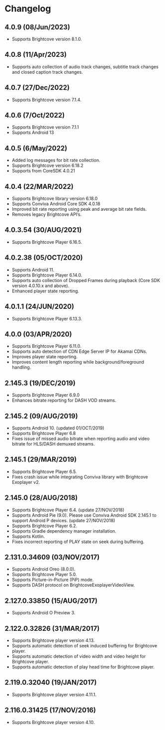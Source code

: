 
# Changelog

## 4.0.9 (08/Jun/2023)

* Supports Brightcove version 8.1.0.

## 4.0.8 (11/Apr/2023)

* Supports auto collection of audio track changes, subtitle track changes and closed caption track changes.

## 4.0.7 (27/Dec/2022)

* Supports Brightcove version 7.1.4.

## 4.0.6 (7/Oct/2022)

* Supports Brightcove version 7.1.1
* Supports Android 13

## 4.0.5 (6/May/2022)

* Added log messages for bit rate collection.
* Supports Brightcove version 6.18.2
* Supports from CoreSDK 4.0.21

## 4.0.4 (22/MAR/2022)

* Supports Brightcove library version 6.18.0
* Supports Conviva Android Core SDK 4.0.18
* Improved bit rate reporting using peak and average bit rate fields.
* Removes legacy Brightcove API’s.

## 4.0.3.54 (30/AUG/2021)

* Supports Brightcove Player 6.16.5.

## 4.0.2.38 (05/OCT/2020)

* Supports Android 11.
* Supports Brightcove Player 6.14.0.
* Supports auto collection of Dropped Frames during playback (Core SDK version 4.0.10.x and above).
* Enhanced player state reporting.

## 4.0.1.1 (24/JUN/2020)

* Supports Brightcove Player 6.13.3.

## 4.0.0 (03/APR/2020)

* Supports Brightcove Player 6.11.0.
* Supports auto detection of CDN Edge Server IP for Akamai CDNs.
* Improves player state reporting.
* Improves content length reporting while background/foreground handling.


## 2.145.3 (19/DEC/2019)
* Supports Brightcove Player 6.9.0
* Enhances bitrate reporting for DASH VOD streams.

## 2.145.2 (09/AUG/2019)
* Supports Android 10. (updated 01/OCT/2019)
* Supports Brightcove Player 6.8
* Fixes issue of missed audio bitrate when reporting audio and video bitrate for HLS/DASH demuxed streams.

## 2.145.1 (29/MAR/2019)
* Supports Brightcove Player 6.5.
* Fixes crash issue while integrating Conviva library with Brightcove Exoplayer v2.

## 2.145.0 (28/AUG/2018)
* Supports Brightcove Player 6.4. (update 27/NOV/2018)
* Supports Android Pie (9.0). Please use Conviva Android SDK 2.145.1 to support Android P devices. (update 27/NOV/2018)
* Supports Brightcove Player 6.2.
* Supports Gradle dependency manager installation.
* Supports Kotlin.
* Fixes incorrect reporting of PLAY state on seek during buffering.

## 2.131.0.34609 (03/NOV/2017)
* Supports Android Oreo (8.0.0).
* Supports Brightcove Player 5.0.
* Supports Picture-in-Picture (PiP) mode.
* Supports DASH protocol on BrightcoveExoplayerVideoView.

## 2.127.0.33850 (15/AUG/2017)
* Supports Android O Preview 3.

## 2.122.0.32826 (31/MAR/2017)
* Supports Brightcove player version 4.13.
* Supports automatic detection of seek induced buffering for Brightcove player.
* Supports automatic detection of video width and video height for Brightcove player.
* Supports automatic detection of play head time for Brightcove player.

## 2.119.0.32040 (19/JAN/2017)
* Supports Brightcove player version 4.11.1.

## 2.116.0.31425 (17/NOV/2016)
* Supports Brightcove player version 4.10.
